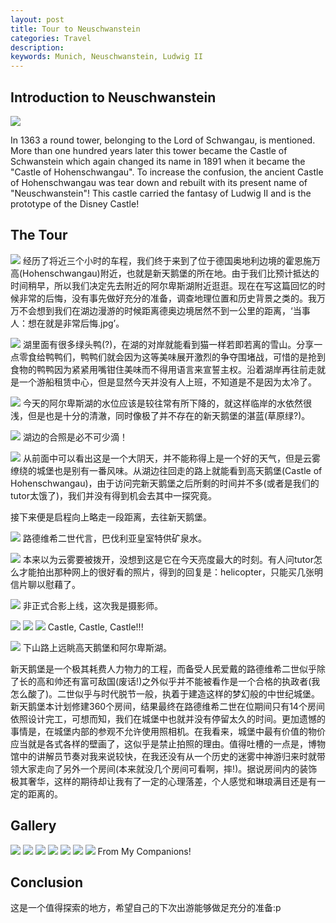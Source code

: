 ```yaml
---
layout: post
title: Tour to Neuschwanstein
categories: Travel
description: 
keywords: Munich, Neuschwanstein, Ludwig II
---
```

## Introduction to Neuschwanstein

![](/images/blog/Neuschwanstein/History-Castle.jpg)

In 1363 a round tower, belonging to the Lord of Schwangau, is mentioned. More than one hundred years later this tower became the Castle of Schwanstein which again changed its name in 1891 when it became the "Castle of Hohenschwangau". To increase the confusion, the ancient Castle of Hohenschwangau was tear down and rebuilt with its present name of "Neuschwanstein"! This castle carried the fantasy of Ludwig II and is the prototype of the Disney Castle!

## The Tour

![](/images/blog/Neuschwanstein/Google-Map.PNG)
经历了将近三个小时的车程，我们终于来到了位于德国奥地利边境的霍恩施万高(Hohenschwangau)附近，也就是新天鹅堡的所在地。由于我们比预计抵达的时间稍早，所以我们决定先去附近的阿尔卑斯湖附近逛逛。现在在写这篇回忆的时候非常的后悔，没有事先做好充分的准备，调查地理位置和历史背景之类的。我万万不会想到我们在湖边漫游的时候距离德奥边境居然不到一公里的距离，‘当事人：想在就是非常后悔.jpg’。

![](/images/blog/Neuschwanstein/ducks.jpg)
湖里面有很多绿头鸭(?)，在湖的对岸就能看到猫一样若即若离的雪山。分享一点零食给鸭鸭们，鸭鸭们就会因为这等美味展开激烈的争夺围堵战，可惜的是抢到食物的鸭鸭因为紧紧用嘴钳住美味而不得用语言来宣誓主权。沿着湖岸再往前走就是一个游船租赁中心，但是显然今天并没有人上班，不知道是不是因为太冷了。

![](/images/blog/Neuschwanstein/Rain.jpg)
今天的阿尔卑斯湖的水位应该是较往常有所下降的，就这样临岸的水依然很浅，但是也是十分的清澈，同时像极了并不存在的新天鹅堡的湛蓝(草原绿?)。

![](/images/blog/Neuschwanstein/Group.jpg)
湖边的合照是必不可少滴！

![](/images/blog/Neuschwanstein/Hohenschwangau.jpg)
从前面中可以看出这是一个大阴天，并不能称得上是一个好的天气，但是云雾缭绕的城堡也是别有一番风味。从湖边往回走的路上就能看到高天鹅堡(Castle of Hohenschwangau)，由于访问完新天鹅堡之后所剩的时间并不多(或者是我们的tutor太饿了)，我们并没有得到机会去其中一探究竟。

接下来便是启程向上略走一段距离，去往新天鹅堡。

![](/images/blog/Neuschwanstein/Water.jpg)
路德维希二世代言，巴伐利亚皇室特供矿泉水。

![](/images/blog/Neuschwanstein/Neuschwanstein.jpg)
本来以为云雾要被拨开，没想到这是它在今天亮度最大的时刻。有人问tutor怎么才能拍出那种网上的很好看的照片，得到的回复是：helicopter，只能买几张明信片聊以慰藉了。

![](/images/blog/Neuschwanstein/Group2.jpg)
非正式合影上线，这次我是摄影师。

![](/images/blog/Neuschwanstein/Castle1.jpg)
![](/images/blog/Neuschwanstein/Castle2.jpg)
![](/images/blog/Neuschwanstein/Castle3.jpg)
Castle, Castle, Castle!!!

![](/images/blog/Neuschwanstein/Far.jpg)
下山路上远眺高天鹅堡和阿尔卑斯湖。

新天鹅堡是一个极其耗费人力物力的工程，而备受人民爱戴的路德维希二世似乎除了长的高和帅还有富可敌国(废话!)之外似乎并不能被看作是一个合格的执政者(我怎么酸了)。二世似乎与时代脱节一般，执着于建造这样的梦幻般的中世纪城堡。新天鹅堡本计划修建360个房间，结果最终在路德维希二世在位期间只有14个房间依照设计完工，可想而知，我们在城堡中也就并没有停留太久的时间。更加遗憾的事情是，在城堡内部的参观不允许使用照相机。在我看来，城堡中最有价值的物价应当就是各式各样的壁画了，这似乎是禁止拍照的理由。值得吐槽的一点是，博物馆中的讲解员节奏对我来说较快，在我还没有从一个历史的迷雾中神游归来时就带领大家走向了另外一个房间(本来就没几个房间可看啊，摔!)。据说房间内的装饰极其奢华，这样的期待却让我有了一定的心理落差，个人感觉和琳琅满目还是有一定的距离的。

## Gallery
![](/images/blog/Neuschwanstein/Gallery1.jpg)
![](/images/blog/Neuschwanstein/Gallery2.jpg)
![](/images/blog/Neuschwanstein/Gallery3.jpg)
![](/images/blog/Neuschwanstein/Gallery4.jpg)
![](/images/blog/Neuschwanstein/Gallery5.jpg)
![](/images/blog/Neuschwanstein/Gallery6.jpg)
![](/images/blog/Neuschwanstein/Gallery7.jpg)
From My Companions!
## Conclusion

这是一个值得探索的地方，希望自己的下次出游能够做足充分的准备:p

